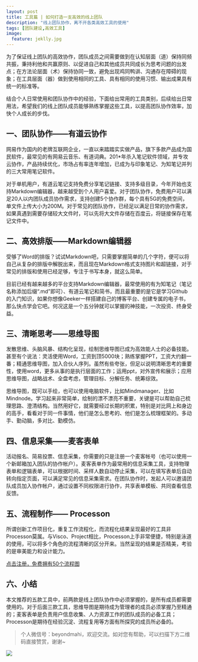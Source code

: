 ```yaml
---
layout: post
title: 工具篇 | 如何打造一支高效的线上团队
description: "线上团队协作，离不开各类高效工具的使用"
tags: [团队建设,高效工具]
image:
  feature: jeklly.jpg
---
```


为了保证线上团队的高效协作，团队成员之间需要做到在认知层面（道）保持同频共振，秉持利他和共赢原则、以促进自己和其他成员共同成长为思考问题的出发点；在方法论层面（术）保持协同一致，避免出现鸡同鸭讲、沟通存在障碍的现象；在工具层面（器）做到使用相同的工具、具有相同的使用习惯、输出成果具有统一的标准等。

结合个人日常使用和团队协作中的经验，下面给出常用的工具类别，后续给出日常用法，希望我们的线上团队成员能够熟练掌握这些工具，以提高团队协作效率，加快个人成长的步伐。

## 一、团队协作——有道云协作

网易作为国内的老牌互联网企业，一直以来踏踏实实做产品，旗下多款产品成为国民软件，最常见的有网易云音乐、有道词典。201*年杀入笔记软件领域，并专攻云协作，产品持续优化，市场占有率连年增加，已成为与印象笔记、为知笔记并列的三大常用笔记软件。

对于单机用户，有道云笔记支持免费分享笔记链接、支持多级目录，今年开始也支持Markdown编辑器，越来越受到个人用户喜爱。对于团队协作，免费用户可以满足20人以内团队成员协作需求，支持创建5个协作群，每个具有5G的免费空间，单文件上传大小为200M。对于常见的团队协作，已经足以满足日常的协作需求，如果真遇到需要存储较大文件时，可以先将大文件存储在百度云，将链接保存在笔记文件中。

## 二、高效排版——Markdown编辑器

受够了Word的排版？试试Markdown吧，只需要掌握简单的几个字符，便可以将自己从复杂的排版中解脱出来，而且现在Markdown格式支持图片和超链接，对于常见的排版和使用已经足够，专注于书写本身，就这么简单。

目前已经有越来越多的平台支持Markdown编辑器，最常使用的有为知笔记（笔记名称添加后缀“.md”即可）、有道云笔记和简书，而且最重要的是它是学习Github的入门知识，如果你想像Geeker一样搭建自己的博客平台、创建专属的电子书，那么快点学会它吧。何况这是一个五分钟就可以掌握的神技能，一次投资、终身受益。

## 三、清晰思考——思维导图

发散思维、头脑风暴、结构化呈现，绘制思维导图已成为高效能人士的必备技能。甚至有个说法：灵活使用Word，工资到顶5000块；熟练掌握PPT，工资大约翻一番；精通思维导图，加入合伙人序列。虽然有些夸张，但足以说明清晰思考的重要性，使用word，更多从事的是执行层面的工作；运用ppt，对外宣传和展示；应用思维导图，战略战术、全盘考虑，管理目标、分解任务、统筹综效。

思维导图，既可以手绘，也可以使用电脑软件，比如Mindmanager、比如Mindnode。学习起来非常简单，绘制的漂不漂亮不重要，关键是可以帮助自己梳理思路、澄清结构。当然用好它，就需要经过长期的积累，特别是对比网上和身边的高手，看看对于同一件事情，他们是怎么思考的、他们是怎么梳理框架的。多动手、勤动脑，多对比、勤模仿。

## 四、信息采集——麦客表单

活动报名、简易投票、信息采集，你需要的只是注册一个麦客帐号（也可以使用一个新邮箱加入团队的协作帐户）。麦客表单作为最常用的信息采集工具，支持物理表单和逻辑表单，可以根据时间、采样人数自动停止采集，可以在填写表单后自动转向指定页面，可以满足常见的信息采集需求。在团队协作时，发起人可以邀请团队成员加入协作帐户，通过设置不同权限进行协作，共享表单模板、共同查看信息反馈。


## 五、流程制作—— Processon

所谓创新工作项目化，重复工作流程化，而流程化结果呈现最好的工具非Processon莫属。与Visco、Project相比，Processon上手非常便捷，特别是泳道的使用，可以将多个角色的流程清晰的区分开来。当然呈现的结果是否精美，考验的是审美能力和设计能力。

[点击注册，免费拥有50个流程图](https://www.processon.com/i/5716fa75e4b02c972ba41f27)

## 六、小结

本文推荐的五款工具中，前两款是线上团队协作中必须掌握的，是所有成员都需要使用的。对于后面三款工具，思维导图是期待成为管理者的成员必须掌握乃至精通的；麦客表单是负责用户信息收集、人力资源工作的团队成员的必备工具；Processon是期待在经验沉淀、流程复用等方面有所探究的成员所必备的。


> 个人微信号：beyondmahi，欢迎交流。如对您有帮助，可以扫描下方二维码直接赞赏，谢谢~ 

![](http://7xom60.com1.z0.glb.clouddn.com/Donation_Maqi_200_215.jpg)
